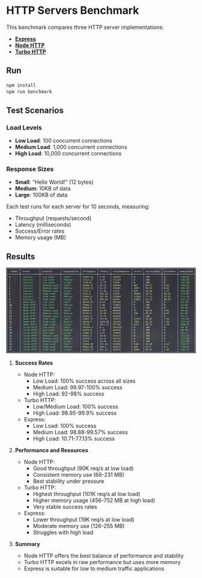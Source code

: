 # HTTP Servers Benchmark

This benchmark compares three HTTP server implementations:
- [**Express**](https://expressjs.com/)
- [**Node HTTP**](https://nodejs.org/api/http.html)
- [**Turbo HTTP**](https://github.com/mafintosh/turbo-http)

## Run
```bash
npm install
npm run benchmark
```

## Test Scenarios

### Load Levels
- **Low Load**: 100 concurrent connections
- **Medium Load**: 1,000 concurrent connections
- **High Load**: 10,000 concurrent connections

### Response Sizes
- **Small**: "Hello World!" (12 bytes)
- **Medium**: 10KB of data
- **Large**: 100KB of data

Each test runs for each server for 10 seconds, measuring:
- Throughput (requests/second)
- Latency (milliseconds)
- Success/Error rates
- Memory usage (MB)

## Results
![Benchmark Results](./results.png)

1. **Success Rates**
   - Node HTTP:
     * Low Load: 100% success across all sizes
     * Medium Load: 99.97-100% success
     * High Load: 92-98% success
   - Turbo HTTP:
     * Low/Medium Load: 100% success
     * High Load: 98.95-99.9% success
   - Express:
     * Low Load: 100% success
     * Medium Load: 98.88-99.57% success
     * High Load: 10.71-77.13% success

2. **Performance and Resources**
   - Node HTTP:
     * Good throughput (90K req/s at low load)
     * Consistent memory use (68-231 MB)
     * Best stability under pressure
   - Turbo HTTP:
     * Highest throughput (101K req/s at low load)
     * Higher memory usage (456-752 MB at high load)
     * Very stable success rates
   - Express:
     * Lower throughput (19K req/s at low load)
     * Moderate memory use (126-255 MB)
     * Struggles with high load

3. **Summary**
   - Node HTTP offers the best balance of performance and stability
   - Turbo HTTP excels in raw performance but uses more memory
   - Express is suitable for low to medium traffic applications
